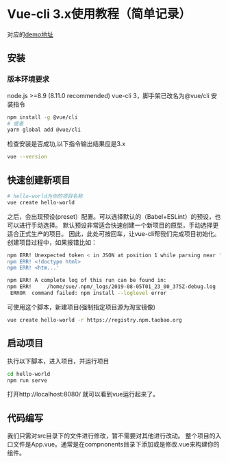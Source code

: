 # Vue-cli 3.x使用教程（简单记录）
对应的[demo地址](https://github.com/waterwatermelon/vue-demo)
## 安装
### 版本环境要求
node.js >=8.9 (8.11.0 recommended)
vue-cli 3，脚手架已改名为@vue/cli
安装指令
```bash
npm install -g @vue/cli
# 或者
yarn global add @vue/cli
```
检查安装是否成功,以下指令输出结果应是3.x
```bash
vue --version
```
## 快速创建新项目
```bash
# hello-world为你的项目名称
vue create hello-world
```
之后，会出现预设(preset）配置。可以选择默认的（Babel+ESLint）的预设，也可以进行手动选择。
默认预设非常适合快速创建一个新项目的原型，手动选择更适合正式生产的项目。
因此，此处可按回车，让vue-cli帮我们完成项目初始化。
创建项目过程中，如果报错比如：
```bash
npm ERR! Unexpected token < in JSON at position 1 while parsing near '
npm ERR! <!doctype html>
npm ERR! <htm...'

npm ERR! A complete log of this run can be found in:
npm ERR!     /home/sue/.npm/_logs/2019-08-05T01_23_00_375Z-debug.log
 ERROR  command failed: npm install --loglevel error
```
可使用这个脚本，新建项目(强制指定项目源为淘宝镜像)
```bash
vue create hello-world -r https://registry.npm.taobao.org
```
## 启动项目
执行以下脚本，进入项目，并运行项目
```bash 
cd hello-world
npm run serve
```
打开http://localhost:8080/
就可以看到vue运行起来了。
## 代码编写
我们只需对src目录下的文件进行修改，暂不需要对其他进行改动。
整个项目的入口文件是App.vue。通常是在compnonents目录下添加或是修改.vue来构建你的组件。
